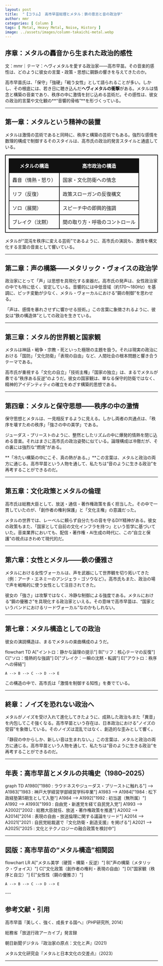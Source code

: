 ```yaml
---
layout: post
title:  "【コラム】 高市早苗総理とメタル：鉄の意志と音の政治学"
author: mmr
categories: [ Column ]
tags: [ Metal, Heavy Metal, Noise, History ]
image: ../assets/images/column-takaichi-metal.webp
---
```


## 序章：メタルの轟音から生まれた政治的感性


文：mmr｜テーマ：ヘヴィメタルを愛する政治家——高市早苗。その音楽的感性は、どのように彼女の言葉・政策・思想に鋼鉄の響きを与えてきたのか。


高市早苗氏は、「保守」「強硬」「戦う女性」として語られることが多い。しかし、その根底には、若き日に聴き込んだ**ヘヴィメタルの衝撃**がある。メタルは情念と構築の音楽であり、秩序の中に激情を封じ込める芸術だ。その感性は、彼女の政治的言葉や文化観の**“音響的骨格”**を形づくっている。

---

<style type="text/css">

table, td, th {
border: 2px #111 solid;
width: auto;
padding: 10px; 
}
th {
background-color: #111;
color: #fff;
}
</style>


## 第一章：メタルという精神の装置

メタルは激情の芸術であると同時に、秩序と構築の芸術でもある。強烈な感情を数理的構成で制御するそのスタイルは、高市氏の政治的発言スタイルと通底している。

| メタルの構造    | 高市政治の構造         |
| --------- | --------------- |
| 轟音（情熱・怒り） | 国家・文化防衛への情念     |
| リフ（反復）    | 政策スローガンの反復構文    |
| ソロ（展開）    | スピーチ中の即興的強調     |
| ブレイク（沈黙）  | 間の取り方・呼吸のコントロール |


メタルが“混沌を秩序に変える芸術”であるように、高市氏の演説も、激情を構文化する言葉の音楽として響いている。

---

## 第二章：声の構築——メタリック・ヴォイスの政治学

政治家にとって「声」は思想を具現化する楽器だ。高市氏の発声は、女性政治家の中でも特に低く、安定している。音響的には中低音域（約170〜180Hz）を基調に、ピッチ変動が少なく、メタル・ヴォーカルにおける“鋼の制御”を思わせる。

「声は、感情を暴れさせずに響かせる技術。」この言葉に象徴されるように、彼女は“鉄の構造体”としての政治を生きている。

---

## 第三章：メタル的世界観と国家観

メタルは神話・戦争・宗教・死といった極限の主題を扱う。それは現実の政治における「国防」「文化防衛」「表現の自由」など、人間社会の根本問題と響き合うテーマである。

高市氏が重視する「文化の自立」「技術主権」「国家の独立」は、まるでメタルが奏でる“秩序ある反逆”のようだ。彼女の国家観は、単なる保守的防衛ではなく、精神的アイデンティティの確立をめざす構築的思想である。

---

## 第四章：メタルと保守思想——秩序の中の激情

保守思想とメタルは、一見相反するように見える。しかし両者の共通点は、「秩序を壊すための秩序」「強さの中の美学」である。

ジューダス・プリーストのように、整然としたリズムの中に爆発的情熱を閉じ込める音楽。それはまさに高市氏の政治姿勢に似ている。論理構成は冷徹だが、その裏には強烈な“燃焼”がある。

**「冷たい構築の中にこそ、真の熱がある。」**この言葉は、メタルと政治の両方に通じる。高市早苗という人物を通して、私たちは“音のように生きる政治”を再考することができるのだ。

---

## 第五章：文化政策とメタルの倫理

高市氏は総務大臣として、放送・通信・著作権政策を長く担当した。その中で一貫していたのが、「創作者の権利保護」と「文化主権」の意識だった。

メタルの世界では、レーベルに頼らず自分たちの音を守るDIY精神がある。彼女の政策もまた、「国家として自前の文化インフラを持つ」という哲学に基づいていた。音楽業界においても、配信・著作権・AI生成の時代に、この“自立と保護”の視点はきわめて現代的だ。

---

## 第六章：女性とメタル——鉄の優雅さ

メタルにおける女性ヴォーカルは、声を武器にして世界観を切り拓いてきた（例：アーチ・エネミーのアンジェラ・ゴソウなど）。高市氏もまた、政治の場で声を戦略的に使う女性として注目されてきた。

彼女の「強さ」は攻撃ではなく、冷静な制御による強度である。メタルにおける“鋼の優雅さ”を具現化する政治家といえる。その意味で高市早苗は、“国家というバンドにおけるリードヴォーカル”なのかもしれない。

---

## 第七章：メタル構造としての政治

彼女の演説構造は、まるでメタルの楽曲構成のようだ。

<div class="mermaid">

flowchart TD
    A["イントロ：静かな論理の提示"]
    B["リフ：核心テーマの反復"]
    C["ソロ：情熱的な強調"]
    D["ブレイク：一瞬の沈黙・転調"]
    E["アウトロ：秩序への帰結"]

    A --> B --> C --> D --> E

</div>

この構造の中で、高市氏は「激情を制御する知性」を奏でている。

---

## 終章：ノイズを恐れない政治へ

メタルがノイズを受け入れて進化してきたように、成熟した政治もまた「異音」を内包してこそ強くなる。高市早苗という存在は、日本政治における“ノイズの受容”を象徴している。そのノイズは混乱ではなく、創造的な歪みとして響く。

「静寂の中からしか、新しい音は生まれない。」この言葉は、メタルと政治の両方に通じる。高市早苗という人物を通して、私たちは“音のように生きる政治”を再考することができるのだ。

---

## 年表：高市早苗とメタルの共鳴史（1980–2025）

<div class="mermaid">
    
graph TD
  A1980["1980 : ラウドネスやジューダス・プリーストに触れる"] --> A1983["1983 : 神戸大学経営学部経営学科卒業"]
  A1983 --> A1984["1984 : 松下政経塾第5期生として入塾"]
  A1984 --> A1992["1992 : 初当選（無所属）"]
  A1992 --> A1993["1993 : 自由党・新進党を経て自民党入党"]
  A1993 --> A2002["2002 : 総務大臣就任、放送・著作権政策を推進"]
  A2002 --> A2014["2014 : 表現の自由・放送倫理に関する議論をリード"]
  A2014 --> A2021["2021 : 自民党総裁選で『文化防衛・創造支援』を掲げる"]
  A2021 --> A2025["2025 : 文化とテクノロジーの融合政策を検討中"]

</div>

---

## 図版：高市早苗の“メタル構造”相関図

<div class="mermaid">
    
flowchart LR
    A["メタル美学（硬質・構築・反逆）"]
    B["声の構築（メタリック・ヴォイス）"]
    C["文化政策（創作者の権利・表現の自由）"]
    D["国家観（秩序と自立）"]
    E["女性性（鋼の優雅さ）"]

    A --> B --> C --> D --> E

</div>
---

## 参考文献・引用

高市早苗『美しく、強く、成長する国へ』（PHP研究所, 2014）

総務省「放送行政アーカイブ」発言録

朝日新聞デジタル『政治家の原点：文化と声』(2021)

メタル文化研究会『メタルと日本文化の交差点』（2023）

---